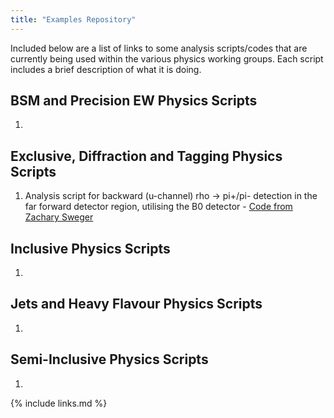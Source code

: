 ```yaml
---
title: "Examples Repository"
---
```

Included below are a list of links to some analysis scripts/codes that are currently being used within the various physics working groups. Each script includes a brief description of what it is doing.

## BSM and Precision EW Physics Scripts

1.

## Exclusive, Diffraction and Tagging Physics Scripts

1. Analysis script for backward (u-channel) rho -> pi+/pi- detection in the far forward detector region, utilising the B0 detector - [Code from Zachary Sweger](https://github.com/zsweger/analysisTemplate_uchannelrho)

## Inclusive Physics Scripts

1.

## Jets and Heavy Flavour Physics Scripts

1.

## Semi-Inclusive Physics Scripts

1.

{% include links.md %}
